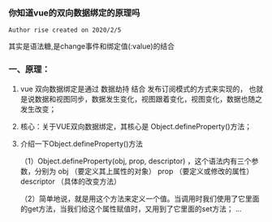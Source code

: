 ### 你知道vue的双向数据绑定的原理吗

` Author rise created on 2020/2/5 `

其实是语法糖,是change事件和绑定值(:value)的结合

### 一、原理：
1. vue 双向数据绑定是通过 数据劫持 结合 发布订阅模式的方式来实现的， 也就是说数据和视图同步，数据发生变化，视图跟着变化，视图变化，数据也随之发生改变；

2. 核心：关于VUE双向数据绑定，其核心是 Object.defineProperty()方法；

3. 介绍一下Object.defineProperty()方法

    （1）Object.defineProperty(obj, prop, descriptor) ，这个语法内有三个参数，分别为 obj （要定义其上属性的对象） prop （要定义或修改的属性） descriptor （具体的改变方法）

    （2）简单地说，就是用这个方法来定义一个值。当调用时我们使用了它里面的get方法，当我们给这个属性赋值时，又用到了它里面的set方法；
...
